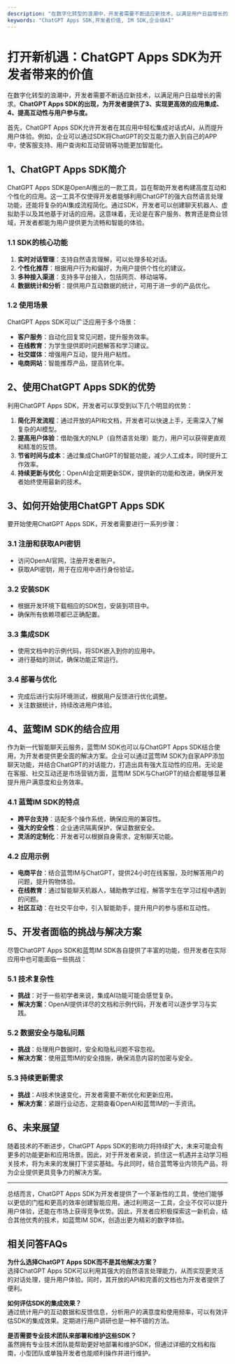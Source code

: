 ```yaml
---
description: "在数字化转型的浪潮中，开发者需要不断适应新技术，以满足用户日益增长的需求。**ChatGPT Apps SDK的出现，为开发者提供了3、实现更高效的应用集成、4、提高互动性与用户参与度。**"
keywords: "ChatGPT Apps SDK,开发者价值, IM SDK,企业级AI"
---
```

# 打开新机遇：ChatGPT Apps SDK为开发者带来的价值  

在数字化转型的浪潮中，开发者需要不断适应新技术，以满足用户日益增长的需求。**ChatGPT Apps SDK的出现，为开发者提供了3、实现更高效的应用集成、4、提高互动性与用户参与度。**

首先，ChatGPT Apps SDK允许开发者在其应用中轻松集成对话式AI，从而提升用户体验。例如，企业可以通过SDK将ChatGPT的交互能力嵌入到自己的APP中，使客服支持、用户查询和互动营销等功能更加智能化。

## 1、ChatGPT Apps SDK简介

ChatGPT Apps SDK是OpenAI推出的一款工具，旨在帮助开发者构建高度互动和个性化的应用。这一工具不仅使得开发者能够利用ChatGPT的强大自然语言处理功能，还能将复杂的AI集成流程简化。通过SDK，开发者可以创建聊天机器人、虚拟助手以及其他基于对话的应用。这意味着，无论是在客户服务、教育还是商业领域，开发者都能为用户提供更为流畅和智能的体验。

### 1.1 SDK的核心功能

1. **实时对话管理**：支持自然语言理解，可以处理多轮对话。
2. **个性化推荐**：根据用户行为和偏好，为用户提供个性化的建议。
3. **多种接入渠道**：支持多平台接入，包括网页、移动端等。
4. **数据统计和分析**：提供用户互动数据的统计，可用于进一步的产品优化。

### 1.2 使用场景

ChatGPT Apps SDK可以广泛应用于多个场景：

- **客户服务**：自动化回复常见问题，提升服务效率。
- **在线教育**：为学生提供即时问题解答和学习建议。
- **社交媒体**：增强用户互动，提升用户粘性。
- **电商网站**：智能推荐产品，提高转化率。

## 2、使用ChatGPT Apps SDK的优势

利用ChatGPT Apps SDK，开发者可以享受到以下几个明显的优势：

1. **简化开发流程**：通过开放的API和文档，开发者可以快速上手，无需深入了解复杂的AI模型。
2. **提高用户体验**：借助强大的NLP（自然语言处理）能力，用户可以获得更直观和精准的反馈。
3. **节省时间与成本**：通过集成ChatGPT的智能功能，减少人工成本，同时提升工作效率。
4. **持续更新与优化**：OpenAI会定期更新SDK，提供新的功能和改进，确保开发者始终使用最新的技术。

## 3、如何开始使用ChatGPT Apps SDK

要开始使用ChatGPT Apps SDK，开发者需要进行一系列步骤：

### 3.1 注册和获取API密钥

- 访问OpenAI官网，注册开发者账户。
- 获取API密钥，用于在应用中进行身份验证。

### 3.2 安装SDK

- 根据开发环境下载相应的SDK包，安装到项目中。
- 确保所有依赖项都已正确配置。

### 3.3 集成SDK

- 使用文档中的示例代码，将SDK嵌入到你的应用中。
- 进行基础的测试，确保功能正常运行。

### 3.4 部署与优化

- 完成后进行实际环境测试，根据用户反馈进行优化调整。
- 关注数据统计，持续改进用户体验。

## 4、蓝莺IM SDK的结合应用

作为新一代智能聊天云服务，蓝莺IM SDK也可以与ChatGPT Apps SDK结合使用，为开发者提供更全面的解决方案。企业可以通过蓝莺IM SDK为自家APP添加聊天功能，并结合ChatGPT的对话能力，打造出具有强大互动性的应用。无论是在客服、社交互动还是市场营销方面，蓝莺IM SDK与ChatGPT的结合都能够显著提升用户满意度和业务效率。

### 4.1 蓝莺IM SDK的特点

- **跨平台支持**：适配多个操作系统，确保应用的兼容性。
- **强大的安全性**：企业通讯隔离保护，保证数据安全。
- **灵活的定制化**：开发者可以根据自身需求，定制聊天功能。

### 4.2 应用示例

- **电商平台**：结合蓝莺IM与ChatGPT，提供24小时在线客服，及时解答用户的问题，提升购物体验。
- **在线教育**：通过智能聊天机器人，辅助教学过程，解答学生在学习过程中遇到的问题。
- **社区互动**：在社交平台中，引入智能助手，提升用户的参与感和互动性。

## 5、开发者面临的挑战与解决方案

尽管ChatGPT Apps SDK和蓝莺IM SDK各自提供了丰富的功能，但开发者在实际应用中也可能面临一些挑战：

### 5.1 技术复杂性

- **挑战**：对于一些初学者来说，集成AI功能可能会感觉复杂。
- **解决方案**：OpenAI提供详尽的文档和示例代码，开发者可以逐步学习与实践。

### 5.2 数据安全与隐私问题

- **挑战**：处理用户数据时，安全和隐私问题不容忽视。
- **解决方案**：使用蓝莺IM的安全措施，确保消息内容的加密与安全。

### 5.3 持续更新需求

- **挑战**：AI技术快速变化，开发者需要不断优化和更新应用。
- **解决方案**：紧跟行业动态，定期查看OpenAI和蓝莺IM的一手资讯。

## 6、未来展望

随着技术的不断进步，ChatGPT Apps SDK的影响力将持续扩大，未来可能会有更多的功能更新和应用场景。因此，对于开发者来说，抓住这一机遇并主动学习相关技术，将为未来的发展打下坚实基础。与此同时，结合蓝莺等业内领先产品，将为企业提供更具竞争力的解决方案。

---

总结而言，ChatGPT Apps SDK为开发者提供了一个革新性的工具，使他们能够以更低的门槛和更高的效率创建智能应用。通过利用这一工具，企业不仅可以提升用户体验，还能在市场上获得竞争优势。因此，开发者应积极探索这一新机会，结合其他优秀的技术，如蓝莺IM SDK，创造出更为精彩的数字体验。

## 相关问答FAQs

**为什么选择ChatGPT Apps SDK而不是其他解决方案？**  
选择ChatGPT Apps SDK可以利用其强大的自然语言处理能力，从而实现更灵活的对话处理，提升用户体验。同时，其开放的API和完善的文档也为开发者提供了便利。

**如何评估SDK的集成效果？**  
通过统计用户的互动数据和反馈信息，分析用户的满意度和使用频率，可以有效评估SDK的集成效果。定期进行用户调研也是一种不错的方法。

**是否需要专业技术团队来部署和维护这些SDK？**  
虽然拥有专业技术团队能帮助更好地部署和维护SDK，但通过详细的文档和指南，小型团队或单独开发者也能顺利操作并进行维护。
